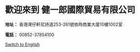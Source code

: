 <!DOCTYPE html>
<html lang="zh">
<head>
  <meta charset="UTF-8" />
  <title>健一郎國際貿易有限公司</title>
  <link rel="stylesheet" href="style.css" />
</head>
<body>
  <div class="container">
    <h1>歡迎來到 健一郎國際貿易有限公司</h1>
    <p><strong>地址：</strong> 香港灣仔軒尼詩道253-261號依時商業大廈10樓1002室</p>
    <p><strong>電話：</strong> 00852-37854100</p>
    <p><a href="index.html">Switch to English</a></p>
  </div>
</body>
</html>
